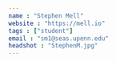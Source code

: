```yaml
---
name : "Stephen Mell"
website : "https://mell.io"
tags : ["student"]
email : "sm1@seas.upenn.edu"
headshot : "StephenM.jpg"
---
```

